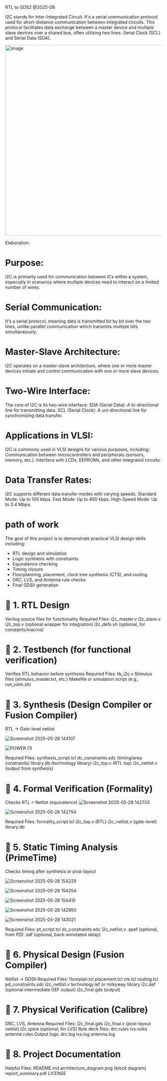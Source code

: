 
RTL to GDS2 @2025-06

I2C stands for Inter-Integrated Circuit. It's a serial communication protocol used for short-distance communication between integrated circuits. This protocol facilitates data exchange between a master device and multiple slave devices over a shared bus, often utilizing two lines: Serial Clock (SCL) and Serial Data (SDA). 

<img width="613" alt="image" src="https://github.com/user-attachments/assets/963ec0a5-1f00-4cbf-88d9-a44f8d607005" />

Elaboration:
# Purpose:
I2C is primarily used for communication between ICs within a system, especially in scenarios where multiple devices need to interact on a limited number of wires. 
# Serial Communication:
It's a serial protocol, meaning data is transmitted bit by bit over the two lines, unlike parallel communication which transmits multiple bits simultaneously. 
# Master-Slave Architecture:
I2C operates on a master-slave architecture, where one or more master devices initiate and control communication with one or more slave devices. 
# Two-Wire Interface:
The core of I2C is its two-wire interface:
SDA (Serial Data): A bi-directional line for transmitting data. 
SCL (Serial Clock): A uni-directional line for synchronizing data transfer. 
# Applications in VLSI:
I2C is commonly used in VLSI designs for various purposes, including:
Communication between microcontrollers and peripherals (sensors, memory, etc.). 
Interface with LCDs, EEPROMs, and other integrated circuits. 
# Data Transfer Rates:
I2C supports different data transfer modes with varying speeds:
Standard Mode: Up to 100 kbps. 
Fast Mode: Up to 400 kbps. 
High-Speed Mode: Up to 3.4 Mbps.

# path of work 
The goal of this project is to demonstrate practical VLSI design skills including:
- RTL design and simulation
- Logic synthesis with constraints
- Equivalence checking
- Timing closure
- Floorplanning, placement, clock tree synthesis (CTS), and routing
- DRC, LVS, and Antenna rule checks
- Final GDSII generation


# 🔹 1. RTL Design
Verilog source files for functionality
Required Files:
i2c_master.v
i2c_slave.v
i2c_top.v (optional wrapper for integration)
i2c_defs.vh (optional, for constants/macros)

# 🔹 2. Testbench (for functional verification)
Verifies RTL behavior before synthesis
Required Files:
tb_i2c.v
Stimulus files (stimulus_master.txt, etc.)
Makefile or simulation script (e.g., run_vsim.sh)

# 🔹 3. Synthesis (Design Compiler or Fusion Compiler)
RTL → Gate-level netlist

![Screenshot 2025-05-28 144107](https://github.com/user-attachments/assets/4aed6c77-ec8a-4177-aa2c-cfe84b29c40a)

![POWER (1)](https://github.com/user-attachments/assets/8d6649d1-7f0b-4cf0-b03e-0f755fdbafc3)

Required Files:
synthesis_script.tcl
dc_constraints.sdc (timing/area constraints)
library.db (technology library)
i2c_top.v (RTL top)
i2c_netlist.v (output from synthesis)

# 🔹 4. Formal Verification (Formality)
Checks RTL = Netlist (equivalence)
![Screenshot 2025-05-28 142733](https://github.com/user-attachments/assets/d16f67e1-7510-4153-a0f4-e5045918e1cc)

![Screenshot 2025-05-28 142754](https://github.com/user-attachments/assets/79eebc97-254f-438f-953f-5234c7cd6085)

Required Files:
formality_script.tcl
i2c_top.v (RTL)
i2c_netlist.v (gate-level)
library.db

# 🔹 5. Static Timing Analysis (PrimeTime)
Checks timing after synthesis or post-layout

![Screenshot 2025-05-28 154229](https://github.com/user-attachments/assets/8e34ece2-42aa-4d93-b5b7-1051d7926b9c)

![Screenshot 2025-05-28 154254](https://github.com/user-attachments/assets/04c6c10d-c822-4400-9a80-a4bd5c439e2d)

![Screenshot 2025-05-28 154410](https://github.com/user-attachments/assets/f8f4ea1b-7f9e-4d94-8781-443c1ead7735)

![Screenshot 2025-05-28 142950](https://github.com/user-attachments/assets/b422af08-61e6-413a-afd1-000b1ec8c4c7)

![Screenshot 2025-05-28 143021](https://github.com/user-attachments/assets/3c598f72-2947-4966-9587-afee2493a2eb)


Required Files:
pt_script.tcl
dc_constraints.sdc
i2c_netlist.v
.spef (optional, from PD)
.sdf (optional, back-annotated delay)

# 🔹 6. Physical Design (Fusion Compiler)
Netlist → GDSII
Required Files:
floorplan.tcl
placement.tcl
cts.tcl
routing.tcl
pd_constraints.sdc
i2c_netlist.v
technology.lef or milkyway library
i2c.def (optional intermediate DEF output)
i2c_final.gds (output)

# 🔹 7. Physical Verification (Calibre)
DRC, LVS, Antenna
Required Files:
i2c_final.gds
i2c_final.v (post-layout netlist)
i2c.spice (optional, for LVS)
Rule deck files:
drc.rules
lvs.rules
antenna.rules
Output logs:
drc.log
lvs.log
antenna.log

# 🔹 8. Project Documentation
Helpful Files:
README.md
architecture_diagram.png (block diagram)
report_summary.pdf 
LICENSE 







